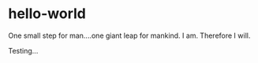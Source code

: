 # hello-world
One small step for man....one giant leap for mankind. 
I am. Therefore I will. 

Testing...
